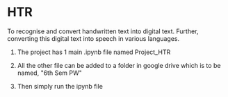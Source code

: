 # HTR
To recognise and convert handwritten text into digital text. Further, converting this digital text into speech in various languages.

1. The project has 1 main .ipynb file named Project_HTR

2. All the other file can be added to a folder in google drive which is to be named, "6th Sem PW"

3. Then simply run the ipynb file
